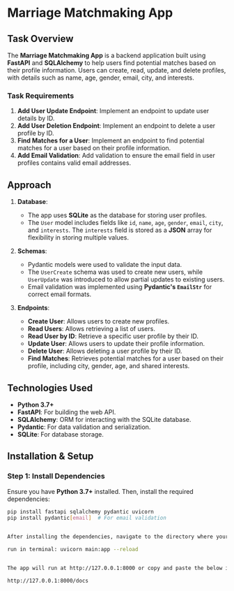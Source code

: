# Marriage Matchmaking App

## Task Overview

The **Marriage Matchmaking App** is a backend application built using **FastAPI** and **SQLAlchemy** to help users find potential matches based on their profile information. Users can create, read, update, and delete profiles, with details such as name, age, gender, email, city, and interests.

### **Task Requirements**
1. **Add User Update Endpoint**: Implement an endpoint to update user details by ID.
2. **Add User Deletion Endpoint**: Implement an endpoint to delete a user profile by ID.
3. **Find Matches for a User**: Implement an endpoint to find potential matches for a user based on their profile information.
4. **Add Email Validation**: Add validation to ensure the email field in user profiles contains valid email addresses.

## Approach

1. **Database**:
   - The app uses **SQLite** as the database for storing user profiles.
   - The `User` model includes fields like `id`, `name`, `age`, `gender`, `email`, `city`, and `interests`. The `interests` field is stored as a **JSON** array for flexibility in storing multiple values.

2. **Schemas**:
   - Pydantic models were used to validate the input data.
   - The `UserCreate` schema was used to create new users, while `UserUpdate` was introduced to allow partial updates to existing users.
   - Email validation was implemented using **Pydantic's `EmailStr`** for correct email formats.

3. **Endpoints**:
   - **Create User**: Allows users to create new profiles.
   - **Read Users**: Allows retrieving a list of users.
   - **Read User by ID**: Retrieve a specific user profile by their ID.
   - **Update User**: Allows users to update their profile information.
   - **Delete User**: Allows deleting a user profile by their ID.
   - **Find Matches**: Retrieves potential matches for a user based on their profile, including city, gender, age, and shared interests.

## Technologies Used
- **Python 3.7+**
- **FastAPI**: For building the web API.
- **SQLAlchemy**: ORM for interacting with the SQLite database.
- **Pydantic**: For data validation and serialization.
- **SQLite**: For database storage.

## Installation & Setup

### Step 1: Install Dependencies
Ensure you have **Python 3.7+** installed. Then, install the required dependencies:

```bash
pip install fastapi sqlalchemy pydantic uvicorn
pip install pydantic[email]  # For email validation


After installing the dependencies, navigate to the directory where your main.py file is located and start the FastAPI app using Uvicorn:

run in terminal: uvicorn main:app --reload


The app will run at http://127.0.0.1:8000 or copy and paste the below in the browser:

http://127.0.0.1:8000/docs

